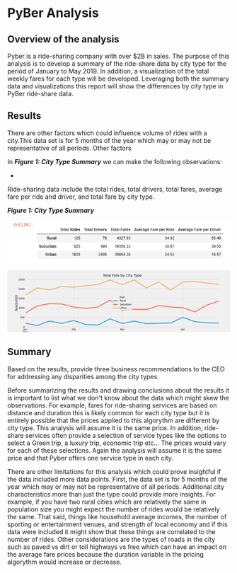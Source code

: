 # PyBer Analysis

## Overview of the analysis

Pyber is a ride-sharing company with over $2B in sales.  The purpose of this analysis is to develop a summary of the ride-share data by city type for the period of January to May 2019.  In addition, a visualization of the total weekly fares for each type will be developed.  Leveraging both the summary data and visualizations this report will show the differences by city type in PyBer ride-share data.  


## Results



There are other factors which could influence volume of rides with a city.This data set is for 5 months of the year which may or may not be representative of all periods.  Other factors 

In **_Figure 1: City Type Summary_** we can make the following observations:

- 



Ride-sharing data include the total rides, total drivers, total fares, average fare per ride and driver, and total fare by city type.

**_Figure 1: City Type Summary_**

![City Type Summary](/resources/City_Type_Summary_df.png)

![City Type Summary](/analysis/Total_Fare_by_city_Type.png)



## Summary
Based on the results, provide three business recommendations to the CEO for addressing any disparities among the city types.

Before summarizing the results and drawing conclusions about the results it is important to list what we don't know about the data which might skew the observations.  For example, fares for ride-sharing services are based on distance and duration this is likely common for each city type but it is entirely possible that the prices applied to this algorythm are different by city type.  This analysis will assume it is the same price.  In addition, ride-share services often provide a selection of service types like the options to select a Green trip, a luxury trip, economic trip etc... The prices would vary for each of these selections.  Again the analysis will assume it is the same price and that Pyber offers one service type in each city.

There are other limitations for this analysis which could prove insightful if the data included more data points.  First, the data set is for 5 months of the year which may or may not be representative of all periods.  Additional city characteristics more than just the type could provide more insights.  For example, if you have two rural cities which are relatively the same in population size you might expect the number of rides would be relatively the same.  That said, things like household average incomes, the number of sporting or entertainment venues, and strength of local economy and if this data were included it might show that these things are correlated to the number of rides.  Other considerations are the types of roads in the city such as paved vs dirt or toll highways vs free which can have an impact on the average fare prices because the duration variable in the pricing algorythm would increase or decrease.
